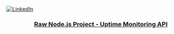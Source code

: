 [![LinkedIn][linkedin-shield]][linkedin-url]

<h3 align="center"><a href="https://github.com/jakdev047/uptime-monitoring-api-raw-node">Raw Node.js Project - Uptime Monitoring API</a></h3>

<!-- MARKDOWN LINKS & IMAGES -->

[linkedin-shield]: https://img.shields.io/badge/-LinkedIn-black.svg?style=flat-square&logo=linkedin&colorB=555
[linkedin-url]: https://www.linkedin.com/in/jubayer-alam-30767b160
